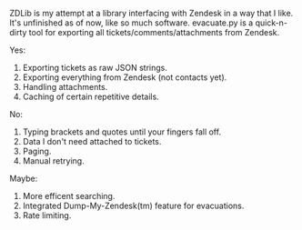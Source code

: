 ZDLib is my attempt at a library interfacing with Zendesk in a way that I like. It's unfinished as of now, like so much software. evacuate.py is a quick-n-dirty tool for exporting all tickets/comments/attachments from Zendesk.

Yes:
1. Exporting tickets as raw JSON strings.
1. Exporting everything from Zendesk (not contacts yet).
1. Handling attachments.
1. Caching of certain repetitive details.

No:
1. Typing brackets and quotes until your fingers fall off.
1. Data I don't need attached to tickets.
1. Paging.
1. Manual retrying.

Maybe:
1. More efficent searching.
1. Integrated Dump-My-Zendesk(tm) feature for evacuations.
1. Rate limiting.
